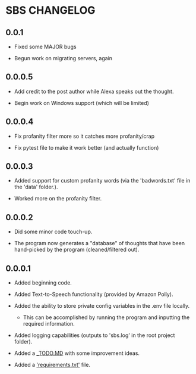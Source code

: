 # SBS CHANGELOG

## 0.0.1

- Fixed some MAJOR bugs

- Begun work on migrating servers, again

## 0.0.0.5

- Add credit to the post author while Alexa speaks out the thought.

- Begin work on Windows support (which will be limited)

## 0.0.0.4

- Fix profanity filter more so it catches more profanity/crap

- Fix pytest file to make it work better (and actually function)

## 0.0.0.3

- Added support for custom profanity words (via the 'badwords.txt' file in the 'data' folder.).

- Worked more on the profanity filter.

## 0.0.0.2

- Did some minor code touch-up.

- The program now generates a "database" of thoughts that have been hand-picked by the program (cleaned/filtered out).

## 0.0.0.1

- Added beginning code.

- Added Text-to-Speech functionality (provided by Amazon Polly).

- Added the ability to store private config variables in the .env file locally.
  - This can be accomplished by running the program and inputting the required information.

- Added logging capabilities (outputs to 'sbs.log' in the root project folder).

- Added a [_TODO.MD](_TODO.MD) with some improvement ideas.

- Added a ['requirements.txt'](requirements.txt) file.
